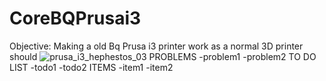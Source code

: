 # CoreBQPrusai3
Objective: Making a old Bq Prusa i3 printer work as a normal 3D printer should
![prusa_i3_hephestos_03](https://github.com/user-attachments/assets/d4cd5153-f7d5-486c-8a02-32af2756069b)
PROBLEMS
-problem1
-problem2
TO DO LIST
-todo1
-todo2
ITEMS
-item1
-item2
